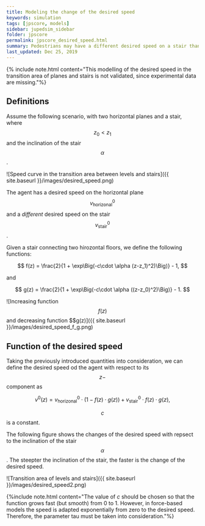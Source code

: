 ```yaml
---
title: Modeling the change of the desired speed
keywords: simulation
tags: [jpscore, models]
sidebar: jupedsim_sidebar
folder: jpscore
permalink: jpscore_desired_speed.html
summary: Pedestrians may have a different desired speed on a stair than on a horizontal plan.  Therefore, it is necessary to calculate a "smooth" transition in the desired speed, when pedestrians move on planes with a different inclination. In this way "jumpy" changes in the desired speed are avoided.
last_updated: Dec 25, 2019
---
```

{% include note.html content="This modelling of the desired speed in the transition area of planes and stairs is not validated, since experimental data are missing."%}


## Definitions
Assume the following scenario, with two horizontal planes and a stair, where
$$z_0<z_1$$ and the inclination of the stair $$\alpha$$.

![Speed curve in the transition area between levels and stairs]({{ site.baseurl }}/images/desired_speed.png)


The agent has a desired speed on the horizontal plane $$v^0_{\text{horizonal}}$$ and a *different* desired speed on the stair $$v^0_{\text{stair}}$$.

Given a stair connecting two hirozontal floors, we define the following functions:

$$
f(z) = \frac{2}{1 + \exp\Big(-c\cdot \alpha (z-z_1)^2)\Big)} - 1,
$$

and

$$
g(z) =  \frac{2}{1 + \exp\Big(-c\cdot \alpha ((z-z_0)^2)\Big)} - 1.
$$

![Increasing function $$f(z)$$ and decreasing function $$g(z)]({{ site.baseurl }}/images/desired_speed_f_g.png)

## Function of the desired speed

Taking the previously introduced quantities into consideration, we can define the desired speed od the agent with respect to its $$z-$$component as

$$
v^0(z) = v^0_{\text{horizonal}}\cdot\Big(1 − f(z)\cdot g(z)\Big)   + v^0_{\text{stair}}\cdot f(z)\cdot g(z),
$$


$$c$$ is a constant.

The following figure shows the changes of the desired speed with repsect to the inclination of the stair $$\alpha$$. The steepter the inclination of the stair, the faster is the change of the desired speed.

![Transition area of levels and stairs]({{ site.baseurl }}/images/desired_speed2.png)


{%include note.html content="The value of *c* should be chosen so that the function grows fast (but smooth) from 0 to 1. However, in force-based models the speed is adapted exponentially from zero to the desired speed.  Therefore, the parameter tau must be taken into consideration."%}




